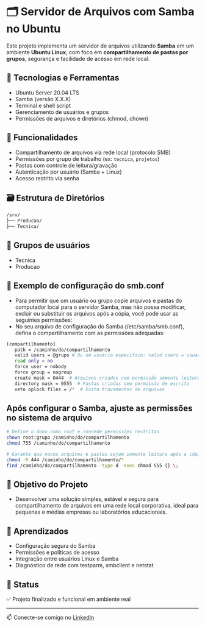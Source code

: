 # 🗂️ Servidor de Arquivos com Samba no Ubuntu

Este projeto implementa um servidor de arquivos utilizando **Samba** em um ambiente **Ubuntu Linux**, com foco em **compartilhamento de pastas por grupos**, segurança e facilidade de acesso em rede local.

## 🔧 Tecnologias e Ferramentas

- Ubuntu Server 20.04 LTS
- Samba (versão X.X.X)
- Terminal e shell script
- Gerenciamento de usuários e grupos
- Permissões de arquivos e diretórios (chmod, chown)

## 🧩 Funcionalidades

- Compartilhamento de arquivos via rede local (protocolo SMB)
- Permissões por grupo de trabalho (ex: `tecnica`, `projetos`)
- Pastas com controle de leitura/gravação
- Autenticação por usuário (Samba + Linux)
- Acesso restrito via senha

## 🗃️ Estrutura de Diretórios

```bash
/srv/
├── Producao/
├── Tecnica/
```

## 👥 Grupos de usuários

- Tecnica
- Producao

## 📜 Exemplo de configuração do smb.conf

- Para permitir que um usuário ou grupo copie arquivos e pastas do computador local para o servidor Samba, mas não possa modificar, excluir ou substituir os arquivos após a cópia, você pode usar as seguintes permissões:
- No seu arquivo de configuração do Samba (/etc/samba/smb.conf), defina o compartilhamento com as permissões adequadas:

```bash
[compartilhamento]
   path = /caminho/do/compartilhamento
   valid users = @grupo # Ou um usuário específico: valid users = usuario
   read only = no
   force user = nobody
   force group = nogroup
   create mask = 0444  # Arquivos criados com permissão somente leitura
   directory mask = 0555  # Pastas criadas sem permissão de escrita
   veto oplock files = /*  # Evita travamentos de arquivos
```

## Após configurar o Samba, ajuste as permissões no sistema de arquivo

```bash
# Define o dono como root e concede permissões restritas
chown root:grupo /caminho/do/compartilhamento
chmod 755 /caminho/do/compartilhamento

# Garante que novos arquivos e pastas sejam somente leitura após a cópia
chmod -R 444 /caminho/do/compartilhamento/*
find /caminho/do/compartilhamento -type d -exec chmod 555 {} \;

```

## 🎯 Objetivo do Projeto

- Desenvolver uma solução simples, estável e segura para compartilhamento de arquivos em uma rede local corporativa, ideal para pequenas e médias empresas ou laboratórios educacionais.

## 🧠 Aprendizados

- Configuração segura do Samba
- Permissões e políticas de acesso
- Integração entre usuários Linux e Samba
- Diagnóstico de rede com testparm, smbclient e netstat

## 📌 Status

✅ Projeto finalizado e funcional em ambiente real

---

📫 Conecte-se comigo no [LinkedIn](https://www.linkedin.com/in/daniel-santos-it/)
